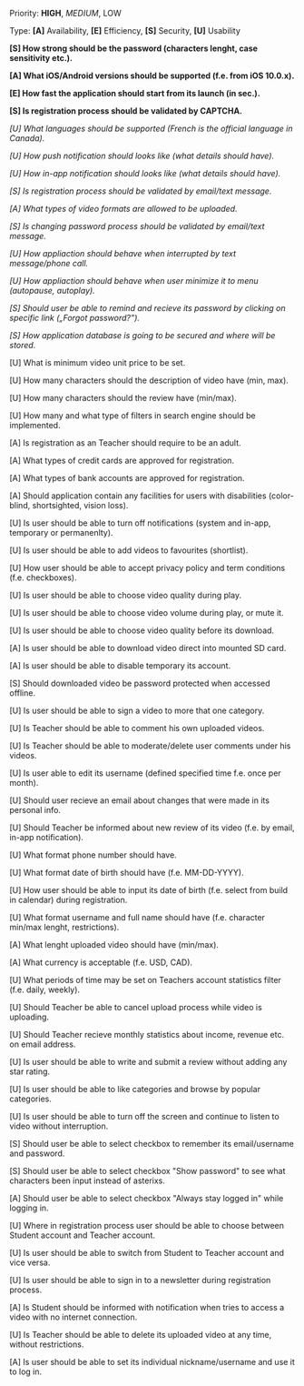 Priority: **HIGH**, *MEDIUM*, LOW

Type: **[A]** Availability, **[E]** Efficiency, **[S]** Security, **[U]** Usability 

**[S] How strong should be the password (characters lenght, case sensitivity etc.).**

**[A] What iOS/Android versions should be supported (f.e. from iOS 10.0.x).**

**[E] How fast the application should start from its launch (in sec.).**

**[S] Is registration process should be validated by CAPTCHA.**

*[U] What languages should be supported (French is the official language in Canada).*

*[U] How push notification should looks like (what details should have).*

*[U] How in-app notification should looks like (what details should have).*

*[S] Is registration process should be validated by email/text message.*

*[A] What types of video formats are allowed to be uploaded.*

*[S] Is changing password process should be validated by email/text message.*

*[U] How appliaction should behave when interrupted by text message/phone call.*

*[U] How appliaction should behave when user minimize it to menu (autopause, autoplay).*

*[S] Should user be able to remind and recieve its password by clicking on specific link („Forgot password?”).*

*[S] How application database is going to be secured and where will be stored.*

[U] What is minimum video unit price to be set.

[U] How many characters should the description of video have (min, max).

[U] How many characters should the review have (min/max). 

[U] How many and what type of filters in search engine should be implemented.

[A] Is registration as an Teacher should require to be an adult.

[A] What types of credit cards are approved for registration.

[A] What types of bank accounts are approved for registration.

[A] Should application contain any facilities for users with disabilities (color-blind, shortsighted, vision loss).

[U] Is user should be able to turn off notifications (system and in-app, temporary or permanenlty).

[U] Is user should be able to add videos to favourites (shortlist).

[U] How user should be able to accept privacy policy and term conditions (f.e. checkboxes).

[U] Is user should be able to choose video quality during play.

[U] Is user should be able to choose video volume during play, or mute it.

[U] Is user should be able to choose video quality before its download.

[A] Is user should be able to download video direct into mounted SD card.

[A] Is user should be able to disable temporary its account.

[S] Should downloaded video be password protected when accessed offline.

[U] Is user should be able to sign a video to more that one category.

[U] Is Teacher should be able to comment his own uploaded videos.

[U] Is Teacher should be able to moderate/delete user comments under his videos.

[U] Is user able to edit its username (defined specified time f.e. once per month).

[U] Should user recieve an email about changes that were made in its personal info.

[U] Should Teacher be informed about new review of its video (f.e. by email, in-app notification).

[U] What format phone number should have.

[U] What format date of birth should have (f.e. MM-DD-YYYY).

[U] How user should be able to input its date of birth (f.e. select from build in calendar) during registration.

[U] What format username and full name should have (f.e. character min/max lenght, restrictions).

[A] What lenght uploaded video should have (min/max).

[A] What currency is acceptable (f.e. USD, CAD).

[U] What periods of time may be set on Teachers account statistics filter (f.e. daily, weekly).

[U] Should Teacher be able to cancel upload process while video is uploading.

[U] Should Teacher recieve monthly statistics about income, revenue etc. on email address.

[U] Is user should be able to write and submit a review without adding any star rating.

[U] Is user should be able to like categories and browse by popular categories.

[U] Is user should be able to turn off the screen and continue to listen to video without interruption.

[S] Should user be able to select checkbox to remember its email/username and password.

[S] Should user be able to select checkbox "Show password" to see what characters been input instead of asterixs.

[A] Should user be able to select checkbox "Always stay logged in" while logging in.

[U] Where in registration process user should be able to choose between Student account and Teacher account.

[U] Is user should be able to switch from Student to Teacher account and vice versa.

[U] Is user should be able to sign in to a newsletter during registration process.

[A] Is Student should be informed with notification when tries to access a video with no internet connection.

[U] Is Teacher should be able to delete its uploaded video at any time, without restrictions.

[A] Is user should be able to set its individual nickname/username and use it to log in.
